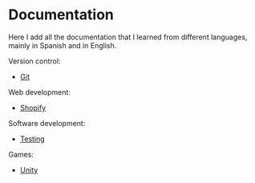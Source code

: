 # Documentation

Here I add all the documentation that I learned from different languages, mainly in Spanish and in English.

Version control:

* [Git](https://github.com/danielmoreno58/documentation/tree/development/Git)

Web development:

* [Shopify](https://github.com/danielmoreno58/documentation/tree/development/Shopify)

Software development:

* [Testing](https://github.com/danielmoreno58/documentation/tree/development/Testing)

Games:

* [Unity](https://github.com/danielmoreno58/documentation/tree/development/Unity)
